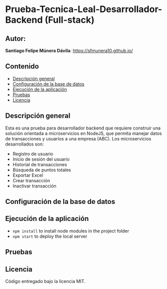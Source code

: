# Prueba-Tecnica-Leal-Desarrollador-Backend (Full-stack)

## Autor:
**Santiago Felipe Múnera Dávila**: https://sfmunera10.github.io/

## Contenido
- [Descripción general](#descripcion-general)
- [Configuración de la base de datos](#configuracion-de-la-base-de-datos)
- [Ejecución de la aplicación](#ejecucion-de-la-aplicacion)
- [Pruebas](#pruebas)
- [Licencia](#licencia)

## Descripción general
Esta es una prueba para desarrollador backend que requiere construir una solución orientada a microservicios en NodeJS, que permita manejar datos de transacciones y usuarios a una empresa (ABC). Los microservicios desarrollados son:

- Registro de usuario
- Inicio de sesión del usuario
- Historial de transacciones
- Búsqueda de puntos totales
- Exportar Excel
- Crear transacción
- Inactivar transacción

## Configuración de la base de datos

## Ejecución de la aplicación
- ```npm install``` to install node modules in the project folder
- ```npm start``` to deploy the local server

## Pruebas


## Licencia
Código entregado bajo la licencia MIT.
